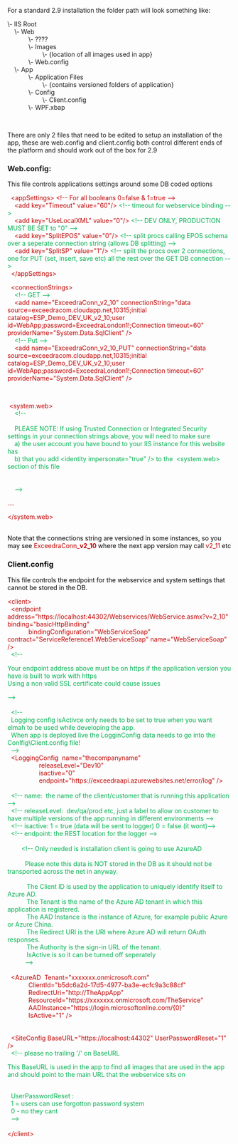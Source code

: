 <p>For a standard 2.9 installation the folder path will look something like:</p>
<p>
\- IIS Root <br />
&nbsp;&nbsp; &nbsp;\- Web<br />
&nbsp;&nbsp; &nbsp;&nbsp;&nbsp; &nbsp;&nbsp;&nbsp; &nbsp;\- ????<br />
&nbsp;&nbsp; &nbsp;&nbsp;&nbsp; &nbsp;&nbsp;&nbsp; &nbsp;\- Images<br />
&nbsp;&nbsp; &nbsp;&nbsp;&nbsp; &nbsp;&nbsp;&nbsp; &nbsp;&nbsp;&nbsp; &nbsp;&nbsp;&nbsp; &nbsp;\- {location of all images used in app}<br />
&nbsp;&nbsp; &nbsp;&nbsp;&nbsp; &nbsp;&nbsp;&nbsp; &nbsp;\- Web.config <br />
&nbsp;&nbsp; &nbsp;\- App<br />
&nbsp;&nbsp; &nbsp;&nbsp;&nbsp; &nbsp;&nbsp;&nbsp; &nbsp;\- Application Files<br />
&nbsp;&nbsp; &nbsp;&nbsp;&nbsp; &nbsp;&nbsp;&nbsp; &nbsp;&nbsp;&nbsp; &nbsp;&nbsp;&nbsp; &nbsp;\- {contains versioned folders of application}<br />
&nbsp;&nbsp; &nbsp;&nbsp;&nbsp; &nbsp;&nbsp;&nbsp; &nbsp;\- Config<br />
&nbsp;&nbsp; &nbsp;&nbsp;&nbsp; &nbsp;&nbsp;&nbsp; &nbsp;&nbsp;&nbsp; &nbsp;&nbsp;&nbsp; &nbsp;\- Client.config<br />
&nbsp;&nbsp; &nbsp;&nbsp;&nbsp; &nbsp;&nbsp;&nbsp; &nbsp;\- WPF.xbap</p>
<p>&nbsp;</p>
<p>There are only 2 files that need to be edited to setup an installation of the app, these are web.config and client.config both control different ends of the platform and should work out of the box for 2.9</p>
<h3>Web.config:</h3>
<p>This file controls applications settings around some DB coded options</p>
<p><span style="color: #c00000;">&nbsp; &lt;appSettings&gt; &lt;!-- For all booleans 0=false &amp; 1=true --&gt;<br />
&nbsp;&nbsp;&nbsp; &lt;add key="Timeout" value="60"/&gt; <span style="color: #00b050;">&lt;!-- timeout for webservice binding --&gt;</span><br />
&nbsp;&nbsp;&nbsp; &lt;add key="UseLocalXML" value="0"/&gt;<span style="color: #00b050;"> &lt;!-- DEV ONLY, PRODUCTION MUST BE SET to "0" --&gt;</span><br />
&nbsp;&nbsp;&nbsp; &lt;add key="SplitEPOS" value="0"/&gt; <span style="color: #00b050;">&lt;!-- split procs calling EPOS schema over a seperate connection string (allows DB splitting) --&gt;</span><br />
&nbsp;&nbsp;&nbsp; &lt;add key="SplitSP" value="1"/&gt; <span style="color: #00b050;">&lt;!-- split the procs over 2 connections, one for PUT (set, insert, save etc) all the rest over the GET DB connection --&gt;</span><br />
&nbsp; &lt;/appSettings&gt;</span></p>
<p><span style="color: #c00000;">&nbsp; &lt;connectionStrings&gt;<br />
<span style="color: #00b050;">&nbsp;&nbsp;&nbsp; &lt;!-- GET --&gt;</span><br />
&nbsp;&nbsp;&nbsp; &lt;add name="ExceedraConn_v2_10" connectionString="data source=exceedracom.cloudapp.net,10315;initial catalog=ESP_Demo_DEV_UK_v2_10;user id=WebApp;password=ExceedraLondon1!;Connection timeout=60" providerName="System.Data.SqlClient" /&gt;<br />
&nbsp;<span style="color: #00b050;">&nbsp;&nbsp; &lt;!-- Put --&gt;</span><br />
&nbsp;&nbsp;&nbsp; &lt;add name="ExceedraConn_v2_10_PUT" connectionString="data source=exceedracom.cloudapp.net,10315;initial catalog=ESP_Demo_DEV_UK_v2_10;user id=WebApp;password=ExceedraLondon1!;Connection timeout=60" providerName="System.Data.SqlClient" /&gt;<br />
</span></p>
<p><span style="color: #c00000;">&nbsp;</span></p>
<p><span style="color: #c00000;">&nbsp;&lt;system.web&gt;<br />
&nbsp;<span style="color: #00b050;">&nbsp;&nbsp; &lt;!-- <br />
&nbsp;&nbsp; &nbsp;<br />
&nbsp;&nbsp;&nbsp; PLEASE NOTE: If using Trusted Connection or Integrated Security settings in your connection strings above, you will need to make sure<br />
&nbsp;&nbsp;&nbsp; a) the user account you have bound to your IIS instance for this website has <br />
&nbsp;&nbsp;&nbsp; b) that you add &lt;identity impersonate="true" /&gt; to the&nbsp; &lt;system.web&gt; section of this file<br />
&nbsp;&nbsp; &nbsp;<br />
&nbsp;&nbsp;&nbsp;&nbsp;&nbsp;&nbsp; &nbsp;<br />
&nbsp;&nbsp;&nbsp; --&gt;</span></span></p>
<p><span style="color: #c00000;">....</span></p>
<p><span style="color: #c00000;">&lt;/system.web&gt;</span></p>
<p><span style="color: #c00000;"><br />
<span style="color: #000000;">Note that the connections string are versioned in some instances, so you may see&nbsp;<span style="color: #c00000;">ExceedraConn_<strong>v2_10&nbsp;<span style="color: #000000;"></span></strong><span style="color: #000000;">where t</span></span>he next app version may call</span> v2_11 <span style="color: #000000;">etc</span><br />
</span></p>
<h3><span style="color: #000000;">Client.config</span></h3>
<p><span style="color: #000000;">This file controls the endpoint for the webservice and system settings that cannot be stored in the DB.</span></p>
<p><span style="color: #c00000;">&lt;client&gt;<br />
&nbsp; &lt;endpoint address="https://localhost:44302/Webservices/WebService.asmx?v=2_10" binding="basicHttpBinding"<br />
&nbsp;&nbsp;&nbsp;&nbsp;&nbsp;&nbsp;&nbsp;&nbsp;&nbsp;&nbsp;&nbsp; bindingConfiguration="WebServiceSoap" contract="ServiceReference1.WebServiceSoap" name="WebServiceSoap" /&gt;<br />
<span style="color: #00b050;">&nbsp; &lt;!-- </span></span></p>
<p><span style="color: #00b050;">Your endpoint address above must be on https if the application version you have is built to work w<span style="color: #00b050;">ith </span>https </span><br />
<span style="color: #00b050;">Using a non valid SSL certificate could cause issues</span></p>
<p><span style="color: #000000;"><span style="color: #00b050;">--&gt;<br />
</span><br />
&nbsp;<span style="color: #00b050;"> &lt;!-- <br />
&nbsp; Logging config isActivce only needs to be set to true when you want elmah to be used while developing the app.<br />
&nbsp; When app is deployed live the LogginConfig data needs to go into the Conlfig\Client.config file!<br />
&nbsp; --&gt;</span><br />
<span style="color: #c00000;">&nbsp; &lt;LoggingConfig&nbsp; name="thecompanyname" <br />
&nbsp;&nbsp;&nbsp;&nbsp;&nbsp;&nbsp;&nbsp;&nbsp;&nbsp;&nbsp;&nbsp;&nbsp;&nbsp;&nbsp;&nbsp;&nbsp;&nbsp; releaseLevel="Dev10" <br />
&nbsp;&nbsp;&nbsp;&nbsp;&nbsp;&nbsp;&nbsp;&nbsp;&nbsp;&nbsp;&nbsp;&nbsp;&nbsp;&nbsp;&nbsp;&nbsp;&nbsp; isactive="0" <br />
&nbsp;&nbsp;&nbsp;&nbsp;&nbsp;&nbsp;&nbsp;&nbsp;&nbsp;&nbsp;&nbsp;&nbsp;&nbsp;&nbsp;&nbsp;&nbsp;&nbsp; endpoint="https://exceedraapi.azurewebsites.net/error/log" /&gt;</span><br />
&nbsp;<br />
<span style="color: #00b050;">&nbsp; &lt;!-- name:&nbsp; the name of the client/customer that is running this application --&gt;<br />
&nbsp; &lt;!-- releaseLevel:&nbsp; dev/qa/prod etc, just a label to allow on customer to have multiple versions of the app running in different environments --&gt;<br />
&nbsp; &lt;!-- isactive: 1 = true (data will be sent to logger) 0 = false (it wont)--&gt;<br />
&nbsp; &lt;!-- endpoint: the REST location for the logger --&gt;<br />
</span><br />
&nbsp;&nbsp;&nbsp;&nbsp;&nbsp;&nbsp;&nbsp;<span style="color: #00b050;"> &lt;!-- Only needed is installation client is going to use AzureAD <br />
&nbsp; <br />
&nbsp;&nbsp;&nbsp;&nbsp;&nbsp;&nbsp;&nbsp;&nbsp;&nbsp; Please note this data is NOT stored in the DB as it should not be transported across the net in anyway.<br />
&nbsp; &nbsp;<br />
&nbsp;&nbsp;&nbsp;&nbsp;&nbsp;&nbsp;&nbsp;&nbsp;&nbsp;&nbsp; The Client ID is used by the application to uniquely identify itself to Azure AD.<br />
&nbsp;&nbsp;&nbsp;&nbsp;&nbsp;&nbsp;&nbsp;&nbsp;&nbsp;&nbsp; The Tenant is the name of the Azure AD tenant in which this application is registered.<br />
&nbsp;&nbsp;&nbsp;&nbsp;&nbsp;&nbsp;&nbsp;&nbsp;&nbsp;&nbsp; The AAD Instance is the instance of Azure, for example public Azure or Azure China.<br />
&nbsp;&nbsp;&nbsp;&nbsp;&nbsp;&nbsp;&nbsp;&nbsp;&nbsp;&nbsp; The Redirect URI is the URI where Azure AD will return OAuth responses.<br />
&nbsp;&nbsp;&nbsp;&nbsp;&nbsp;&nbsp;&nbsp;&nbsp;&nbsp;&nbsp; The Authority is the sign-in URL of the tenant.<br />
&nbsp;&nbsp;&nbsp;&nbsp;&nbsp;&nbsp;&nbsp;&nbsp;&nbsp;&nbsp; IsActive is so it can be turned off seperately<br />
&nbsp;&nbsp;&nbsp;&nbsp;&nbsp;&nbsp;&nbsp;&nbsp;&nbsp; --&gt;</span><br />
&nbsp;&nbsp; <br />
<span style="color: #c00000;">&nbsp; &lt;AzureAD&nbsp; Tenant="xxxxxxx.onmicrosoft.com" &nbsp;<br />
&nbsp;&nbsp;&nbsp;&nbsp;&nbsp;&nbsp;&nbsp;&nbsp;&nbsp;&nbsp;&nbsp; ClientId="b5dc6a2d-17d5-4977-ba3e-ecfc9a3c88cf"<br />
&nbsp;&nbsp;&nbsp;&nbsp;&nbsp;&nbsp;&nbsp;&nbsp;&nbsp;&nbsp;&nbsp; RedirectUri="http://TheAppApp" &nbsp;<br />
&nbsp;&nbsp;&nbsp;&nbsp;&nbsp;&nbsp;&nbsp;&nbsp;&nbsp;&nbsp;&nbsp; ResourceId="https://xxxxxxx.onmicrosoft.com/TheService"<br />
&nbsp;&nbsp;&nbsp;&nbsp;&nbsp;&nbsp;&nbsp;&nbsp;&nbsp;&nbsp;&nbsp; AADInstance="https://login.microsoftonline.com/{0}"<br />
&nbsp;&nbsp;&nbsp;&nbsp;&nbsp;&nbsp;&nbsp;&nbsp;&nbsp;&nbsp;&nbsp; IsActive="1" /&gt;</span><br />
<br />
<br />
<span style="color: #c00000;">&nbsp; &lt;SiteConfig BaseURL="https://localhost:44302" UserPasswordReset="1" /&gt;</span><br />
<span style="color: #00b050;">&nbsp; &lt;!-- please no trailing '/' on BaseURL </span></span></p>
<p><span style="color: #00b050;">This BaseURL is used in the app to find all images that are used in the app and should point to the main URL that the webservice sits on </span></p>
<p><span style="color: #000000;"><span style="color: #00b050;"> <br />
&nbsp; UserPasswordReset :<br />
&nbsp; 1 = users can use forgotton password system<br />
&nbsp; 0 - no they cant<br />
&nbsp; --&gt;</span><br />
&nbsp; <br />
<span style="color: #c00000;">&lt;/client&gt; </span><br />
</span></p>